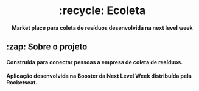 <div align='center'> 
<h1> :recycle: Ecoleta </h1>
<h4> Market place para coleta de resíduos desenvolvida na next level week </h4>
</div> 
<h2> :zap: Sobre o projeto </h2>
<h4> Construída para conectar pessoas a empresa de coleta de resíduos. </h4>
<h4> Aplicação desenvolvida na <strong>Booster</strong> da <strong>Next Level Week</strong> distribuída pela Rocketseat.</h4>